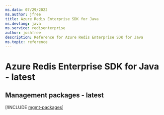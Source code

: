 ```yaml
---
ms.data: 07/29/2022
ms.author: jfree
title: Azure Redis Enterprise SDK for Java
ms.devlang: java
ms.service: redisenterprise
author: joshfree
description: Reference for Azure Redis Enterprise SDK for Java
ms.topic: reference
---
```

# Azure Redis Enterprise SDK for Java - latest

## Management packages - latest
[!INCLUDE [mgmt-packages](redis-enterprise-mgmt-index.md)]